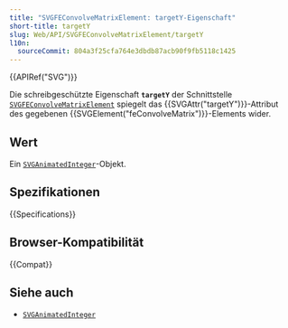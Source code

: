 ```yaml
---
title: "SVGFEConvolveMatrixElement: targetY-Eigenschaft"
short-title: targetY
slug: Web/API/SVGFEConvolveMatrixElement/targetY
l10n:
  sourceCommit: 804a3f25cfa764e3dbdb87acb90f9fb5118c1425
---
```


{{APIRef("SVG")}}

Die schreibgeschützte Eigenschaft **`targetY`** der Schnittstelle [`SVGFEConvolveMatrixElement`](/de/docs/Web/API/SVGFEConvolveMatrixElement) spiegelt das {{SVGAttr("targetY")}}-Attribut des gegebenen {{SVGElement("feConvolveMatrix")}}-Elements wider.

## Wert

Ein [`SVGAnimatedInteger`](/de/docs/Web/API/SVGAnimatedInteger)-Objekt.

## Spezifikationen

{{Specifications}}

## Browser-Kompatibilität

{{Compat}}

## Siehe auch

- [`SVGAnimatedInteger`](/de/docs/Web/API/SVGAnimatedInteger)
